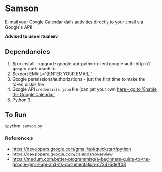 # Samson
E-mail your Google Calendar daily activities directly to your email via Google's API!

**Advised to use virtualenv**

## Dependancies

1. $pip install --upgrade google-api-python-client google-auth-httplib2 google-auth-oauthlib
2. $export EMAIL='{ENTER YOUR EMAIL}'
3. Google permissions/authorizations - just the first time to make the token.pickle file
4. Google API `credentials.json` file (can get your own [here - go to 'Enable the Google Calendar'](https://developers.google.com/calendar/quickstart/python)
5. Python 3.

## To Run

`$python samson.py`

### References

* https://developers.google.com/gmail/api/quickstart/python
* https://developers.google.com/calendar/overview
* https://medium.com/better-programming/a-beginners-guide-to-the-google-gmail-api-and-its-documentation-c73495deff08
